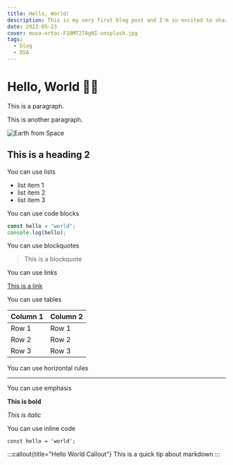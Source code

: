 ```yaml
---
title: Hello, World!
description: This is my very first blog post and I'm so excited to share it with you!
date: 2023-05-23
cover: musa-ortac-F10MT27AgNI-unsplash.jpg
tags:
  - blog
  - DSA
---
```


# Hello, World 👋🏻

This is a paragraph.

This is another paragraph.

![Earth from Space](/images/blog/musa-ortac-F10MT27AgNI-unsplash.jpg)

## This is a heading 2

You can use lists

- list item 1
- list item 2
- list item 3

You can use code blocks

```js
const hello = "world";
console.log(hello);
```

You can use blockquotes

> This is a blockquote

You can use links

[This is a link](https://www.google.com)

You can use tables

| Column 1 | Column 2 |
| -------- | -------- |
| Row 1    | Row 1    |
| Row 2    | Row 2    |
| Row 3    | Row 3    |

You can use horizontal rules

---

You can use emphasis

**This is bold**

_This is italic_

You can use inline code

`const hello = 'world';`

:::callout{title="Hello World Callout"}
This is a quick tip about markdown
:::